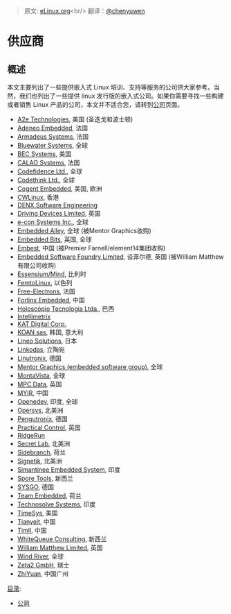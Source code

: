 > 原文: [eLinux.org](http://eLinux.org/Vendors "http://eLinux.org/Vendors")<br/>
> 翻译：[@chenyuwen](https://github.com/chenyuwen)


# 供应商



## 概述


本文主要列出了一些提供嵌入式 Linux 培训、支持等服务的公司供大家参考。当然，我们也列出了一些提供 linux 发行版的嵌入式公司。如果你需要寻找一些构建或者销售 Linux 产品的公司，本文并不适合您，请转到[公司](http://eLinux.org/Companies "Companies")页面。

-   [A2e Technologies](http://www.A2eTechnologies.com/), 美国 (圣迭戈和波士顿)
-   [Adeneo Embedded](http://www.adeneo-embedded.com/), 法国
-   [Armadeus Systems](http://www.armadeus.com), 法国
-   [Bluewater Systems](http://bluewatersys.com), 全球
-   [BEC Systems](http://bec-systems.com/), 美国
-   [CALAO Systems](http://www.calao-systems.com), 法国
-   [Codefidence Ltd.](http://www.codefidence.com/), 全球
-   [Codethink Ltd.](http://www.codethink.co.uk/), 全球
-   [Cogent Embedded](http://www.cogentembedded.com/), 美国, 欧洲
-   [CWLinux](http://www.cwlinux.com/), 香港
-   [DENX Software Engineering](http://www.denx.de/)
-   [Driving Devices Limited](http://www.drivingdevices.com/), 英国
-   [e-con Systems Inc.](http://www.e-consystems.com/embeddedlinux.asp), 全球
-   [Embedded Alley](http://www.embeddedalley.com/), 全球 (被Mentor Graphics收购)
-   [Embedded Bits](http://www.embedded-bits.co.uk), 英国, 全球
-   [Embest](http://www.armkits.com/), 中国 (被Premier Farnell/element14集团收购)
-   [Embedded Software Foundry Limited](http://www.esfnet.co.uk/), 设菲尔德, 英国 (被William Matthew有限公司收购)
-   [Essensium/Mind](http://www.mind.be/), 比利时
-   [FemtoLinux](http://www.femtolinux.com), 以色列
-   [Free-Electrons](http://www.free-electrons.com), 法国
-   [Forlinx Embedded](http://www.forlinx.net), 中国
-   [Holoscópio Tecnologia Ltda.](http://holoscopio.com/), 巴西
-   [Intellimetrix](http://www.intellimetrix.us/)
-   [KAT Digital Corp.](http://www.katdc.com)
-   [KOAN sas](http://www.koansoftware.com/), 韩国, 意大利
-   [Lineo Solutions](http://www.lineo.co.jp/eng/index.html), 日本
-   [Linkodas](http://www.linkodas.com/), 立陶宛
-   [Linutronix](http://www.linutronix.de/), 德国
-   [Mentor Graphics (embedded software group)](http://www.mentor.com/products/embedded_software/), 全球
-   [MontaVista](http://www.mvista.com/), 全球
-   [MPC Data](http://www.mpc-data.co.uk/embedded-linux/), 英国
-   [MYIR](http://www.myirtech.com), 中国
-   [Openedev](http://www.openedev.com/), 印度, 全球
-   [Opersys](http://www.opersys.com/), 北美洲
-   [Pengutronix](http://www.pengutronix.de/), 德国
-   [Practical Control](http://www.practicalcontrol.co.uk/), 英国
-   [RidgeRun](http://www.ridgerun.com)
-   [Secret Lab](http://www.secretlab.ca/), 北美洲
-   [Sidebranch](http://www.sidebranch.com), 荷兰
-   [Signetik](http://www.signetik.com), 北美洲
-   [Simantinee Embedded System](http://www.simantinee.com/), 印度
-   [Spore Tools](http://www.sporetools.com/), 新西兰
-   [SYSGO](http://www.sysgo.com/), 德国
-   [Team Embedded](http://www.team-embedded.com/), 荷兰
-   [Technosolve Systems](http://www.technosolve.in/), 印度
-   [TimeSys](http://www.timesys.com/), 美国
-   [Tianyeit](http://www.tianyeit.com/), 中国
-   [Timll](http://www.timll.com), 中国
-   [WhiteQueue Consulting](http://whitequeue.com), 新西兰
-   [William Matthew Limited](http://www.wmltd.co.uk/), 英国
-   [Wind River](http://www.windriver.com/), 全球
-   [Zeta2 GmbH](http://www.zeta2.ch/), 瑞士
-   [ZhiYuan](http://www.zlg.cn/), 中国广州


[目录](http://eLinux.org/Special:Categories "Special:Categories"):

-   [公司](http://eLinux.org/Category:Companies "Category:Companies")

